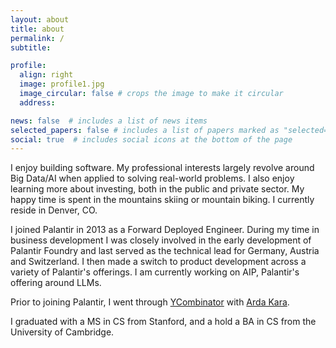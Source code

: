 ```yaml
---
layout: about
title: about
permalink: /
subtitle: 

profile:
  align: right
  image: profile1.jpg
  image_circular: false # crops the image to make it circular
  address:

news: false  # includes a list of news items
selected_papers: false # includes a list of papers marked as "selected={true}"
social: true  # includes social icons at the bottom of the page
---
```


I enjoy building software. My professional interests largely revolve around Big Data/AI when applied to solving real-world problems. I also enjoy learning more about investing, both in the public and private sector. My happy time is spent in the mountains skiing or mountain biking. I currently reside in Denver, CO.

I joined Palantir in 2013 as a Forward Deployed Engineer. During my time in business development I was closely involved in the early development of Palantir Foundry and last served as the technical lead for Germany, Austria and Switzerland. I then made a switch to product development across a variety of Palantir's offerings. I am currently working on AIP, Palantir's offering around LLMs.

Prior to joining Palantir, I went through <a href="https://www.ycombinator.com">YCombinator</a> with <a href="http://www.ardakara.com">Arda Kara</a>. 

I graduated with a MS in CS from Stanford, and a hold a BA in CS from the University of Cambridge.